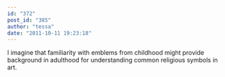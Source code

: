 ```yaml
---
id: "372"
post_id: "385"
author: "tessa"
date: "2011-10-11 19:23:18"
---
```

I imagine that familiarity with emblems from childhood might provide background in adulthood for understanding common religious symbols in art.
